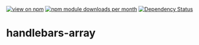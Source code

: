 [![view on npm](http://img.shields.io/npm/v/handlebars-array.svg)](https://www.npmjs.org/package/handlebars-array)
[![npm module downloads per month](http://img.shields.io/npm/dm/handlebars-array.svg)](https://www.npmjs.org/package/handlebars-array)
[![Dependency Status](https://david-dm.org/75lb/handlebars-array.svg)](https://david-dm.org/75lb/handlebars-array)

handlebars-array
================
